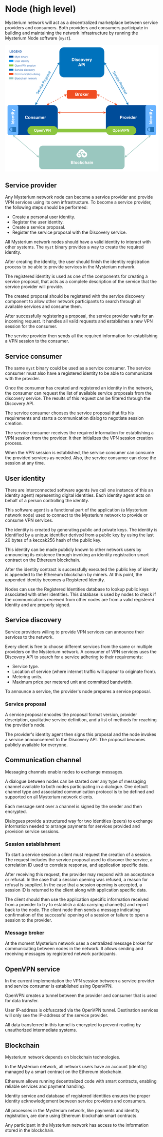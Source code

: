 # Node (high level)

Mysterium network will act as a decentralized marketplace between service providers and consumers. Both providers and consumers participate in building and maintaining the network infrastructure by running the Mysterium Node software (`myst`).

![image](draw.io/node-high-level.png)

## Service provider

Any Mysterium network node can become a service provider and provide VPN services using its own infrastructure. To become a service provider, the following steps should be performed:

* Create a personal user identity.
* Register the user identity.
* Create a service proposal.
* Register the service proposal with the Discovery service.

All Mysterium network nodes should have a valid identity to interact with other systems. The `myst` binary provides a way to create the required identity.

After creating the identity, the user should finish the identity registration process to be able to provide services in the Mysterium network.

The registered identity is used as one of the components for creating a service proposal, that acts as a complete description of the service that the service provider will provide.

The created proposal should be registered with the service discovery component to allow other network participants to search through all available services and consume them.

After successfully registering a proposal, the service provider waits for an incoming request. It handles all valid requests and establishes a new VPN session for the consumer.

The service provider then sends all the required information for establishing a VPN session to the consumer.

## Service consumer

The same `myst` binary could be used as a service consumer. The service consumer must also have a registered identity to be able to communicate with the provider.

Once the consumer has created and registered an identity in the network, the consumer can request the list of available service proposals from the discovery service. The results of this request can be filtered through the Discovery API.

The service consumer chooses the service proposal that fits his requirements and starts a communication dialog to negotiate session creation.

The service consumer receives the required information for establishing a VPN session from the provider. It then initializes the VPN session creation process.

When the VPN session is established, the service consumer can consume the provided services as needed. Also, the service consumer can close the session at any time.

## User identity

There are interconnected software agents (we call one instance of this an identity agent) representing digital identities. Each identity agent acts on behalf of a person controlling the identity.

This software agent is a functional part of the application (a Mysterium network node) used to connect to the Mysterium network to provide or consume VPN services.

The identity is created by generating public and private keys. The identity is identified by a unique identifier derived from a public key by using the last 20 bytes of a keccak256 hash of the public key.

This identity can be made publicly known to other network users by announcing its existence through invoking an identity registration smart contract on the Ethereum blockchain.

After the identity contract is successfully executed the public key of identity is appended to the Ethereum blockchain by miners. At this point, the appended identity becomes a Registered Identity.

Nodes can use the Registered Identities database to lookup public keys associated with other identities. This database is used by nodes to check if the communications received from other nodes are from a valid registered identity and are properly signed.

## Service discovery

Service providers willing to provide VPN services can announce their services to the network.

Every client is free to choose different services from the same or multiple providers on the Mysterium network. A consumer of VPN services uses the Discovery API to search for a service adhering to their requirements:

* Service type.
* Location of service (where internet traffic will appear to originate from).
* Metering units.
* Maximum price per metered unit and committed bandwidth.

To announce a service, the provider's node prepares a service proposal.

### Service proposal

A service proposal encodes the proposal format version, provider description, qualitative service definition, and a list of methods for reaching the provider's node.

The provider's identity agent then signs this proposal and the node invokes a service announcement to the Discovery API. The proposal becomes publicly available for everyone.

## Communication channel

Messaging channels enable nodes to exchange messages.

A dialogue between nodes can be started over any type of messaging channel available to both nodes participating in a dialogue. One default channel type and associated communication protocol is to be defined and supported on all Mysterium network clients.

Each message sent over a channel is signed by the sender and then encrypted.

Dialogues provide a structured way for two identities (peers) to exchange information needed to arrange payments for services provided and provision service sessions.

### Session establishment

To start a service session a client must request the creation of a session. The request includes the service proposal used to discover the service, a correlation ID used to correlate response, and application specific data.

After receiving this request, the provider may respond with an acceptance or refusal. In the case that a session opening was refused, a reason for refusal is supplied. In the case that a session opening is accepted, a session ID is returned to the client along with application specific data.

The client should then use the application specific information received from a provider to try to establish a data carrying channel(s) and report back to the node. The client node then sends a message indicating confirmation of the successful opening of a session or failure to open a session to the provider.

### Message broker

At the moment Mysterium network uses a centralized message broker for communicating between nodes in the network. It allows sending and receiving messages by registered network participants.

## OpenVPN service

In the current implementation the VPN session between a service provider and service consumer is established using OpenVPN.

OpenVPN creates a tunnel between the provider and consumer that is used for data transfer.

User IP-address is obfuscated via the OpenVPN tunnel. Destination services will only see the IP-address of the service provider.

All data transferred in this tunnel is encrypted to prevent reading by unauthorized intermediate systems.

## Blockchain

Mysterium network depends on blockchain technologies.

In the Mysterium network, all network users have an account (identity) managed by a smart contract on the Ethereum blockchain.

Ethereum allows running decentralized code with smart contracts, enabling reliable services and payment handling.

Identity service and database of registered identities ensures the proper identity acknowledgement between service providers and consumers.

All processes in the Mysterium network, like payments and identity registration, are done using Ethereum blockchain smart contracts.

Any participant in the Mysterium network has access to the information stored in the blockchain.
